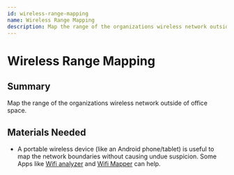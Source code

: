 ```yaml
---
id: wireless-range-mapping
name: Wireless Range Mapping
description: Map the range of the organizations wireless network outside of office...
---
```

# Wireless Range Mapping

## Summary

Map the range of the organizations wireless network outside of office space.


## Materials Needed

* A portable wireless device (like an Android phone/tablet) is useful to map the network boundaries without causing undue suspicion. Some Apps like [Wifi analyzer](https://play.google.com/store/apps/details?id=cz.webprovider.wifianalyzer) and [Wifi Mapper](https://play.google.com/store/apps/details?id=com.osiris_mobile.wifimapper&hl=en) can help.



